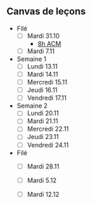 ## Canvas de leçons

- Filé
	- [ ] Mardi 31.10
		- [8h ACM](https://loindevant.github.io/Stage_P3/ACM/2023-10-31)
	- [ ] Mardi 7.11
- Semaine 1
	- [ ] Lundi 13.11
	- [ ] Mardi 14.11
	- [ ] Mercredi 15.11
	- [ ] Jeudi 16.11
	- [ ] Vendredi 17.11
- Semaine 2
	- [ ] Lundi 20.11
	- [ ] Mardi 21.11
	- [ ] Mercredi 22.11
	- [ ] Jeudi 23.11
	- [ ] Vendredi 24.11
- Filé
	- [ ] Mardi 28.11
	- [ ] Mardi 5.12
	- [ ] Mardi 12.12


